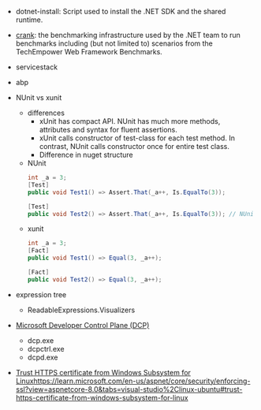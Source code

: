 - dotnet-install: Script used to install the .NET SDK and the shared runtime.
- [crank](https://github.com/dotnet/crank): the benchmarking infrastructure used by the .NET team to run benchmarks including (but not limited to) scenarios from the TechEmpower Web Framework Benchmarks.
- servicestack
- abp
- NUnit vs xunit
  - differences
    - xUnit has compact API. NUnit has much more methods, attributes and syntax for fluent assertions.
    - xUnit calls constructor of test-class for each test method. In contrast, NUnit calls constructor once for entire test class.
    - Difference in nuget structure
  - NUnit
    ```c#
    int _a = 3;
    [Test]
    public void Test1() => Assert.That(_a++, Is.EqualTo(3));

    [Test]
    public void Test2() => Assert.That(_a++, Is.EqualTo(3)); // NUnit fails here     
    ```
  - xunit
    ```csharp
    int _a = 3;
    [Fact]
    public void Test1() => Equal(3, _a++);

    [Fact]
    public void Test2() => Equal(3, _a++);
    ```

- expression tree
  - ReadableExpressions.Visualizers
- [Microsoft Developer Control Plane (DCP)](https://dev.to/asimmon/exploring-the-microsoft-developer-control-plane-at-the-heart-of-the-new-net-aspire-123)
  - dcp.exe
  - dcpctrl.exe
  - dcpd.exe
- [Trust HTTPS certificate from Windows Subsystem for Linux](https://learn.microsoft.com/en-us/aspnet/core/security/enforcing-ssl?view=aspnetcore-8.0&tabs=visual-studio%2Clinux-ubuntu#trust-https-certificate-from-windows-subsystem-for-linux)https://learn.microsoft.com/en-us/aspnet/core/security/enforcing-ssl?view=aspnetcore-8.0&tabs=visual-studio%2Clinux-ubuntu#trust-https-certificate-from-windows-subsystem-for-linux
